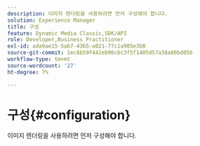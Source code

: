 ```yaml
---
description: 이미지 렌더링을 사용하려면 먼저 구성해야 합니다.
solution: Experience Manager
title: 구성
feature: Dynamic Media Classic,SDK/API
role: Developer,Business Practitioner
exl-id: ada9ae15-5ab7-43b5-a021-77c1a985e3b0
source-git-commit: 1ec8b59f442eb96c6c3f5f1405d57a38a86bd056
workflow-type: tm+mt
source-wordcount: '27'
ht-degree: 7%

---
```


# 구성{#configuration}

이미지 렌더링을 사용하려면 먼저 구성해야 합니다.
